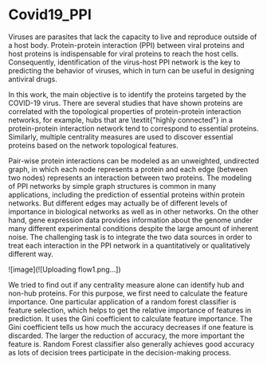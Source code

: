 # Covid19_PPI
Viruses are parasites that lack the capacity to live and reproduce outside of a host body. Protein-protein interaction (PPI) between viral proteins and host proteins is indispensable for viral proteins to reach the host cells. Consequently, identification of the virus-host PPI network is the key to predicting the behavior of viruses, which in turn can be useful in designing antiviral drugs. 

In this work, the main objective is to identify the proteins targeted by the COVID-19 virus. There are several studies that have shown proteins are correlated with the topological properties of protein-protein interaction networks, for example, hubs that are \textit{"highly connected"} in a protein-protein interaction network tend to correspond to essential proteins. Similarly, multiple centrality measures are used to discover essential proteins based on the network topological features.

Pair-wise protein interactions can be modeled as an unweighted, undirected graph, in which each node represents a protein and each edge (between two nodes) represents an interaction between two proteins. The modeling of PPI networks by simple graph structures is common in many applications, including the prediction of essential proteins within protein networks. But different edges may actually be of different levels of importance in biological networks as well as in other networks. On the other hand, gene expression data provides information about the genome under many different experimental conditions despite the large amount of inherent noise. The challenging task is to integrate the two data sources in order to treat each interaction in the PPI network in a quantitatively or qualitatively different way.

![image](![Uploading flow1.png…])

We tried to find out if any centrality measure alone can identify hub and non-hub proteins. For this purpose, we first need to calculate the feature importance. One particular application of a random forest classifier is feature selection, which helps to get the relative importance of features in prediction. It uses the Gini coefficient to calculate feature importance. The Gini coefficient tells us how much the accuracy decreases if one feature is discarded. The larger the reduction of accuracy, the more important the feature is. Random  Forest classifier also generally achieves good accuracy as lots of decision trees participate in the decision-making process.
